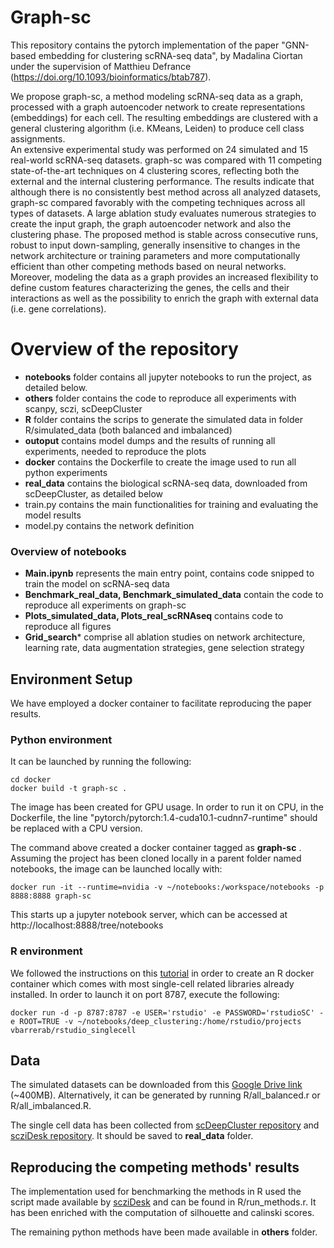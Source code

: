 # Graph-sc

This repository contains the pytorch implementation of the paper "GNN-based embedding for clustering scRNA-seq data", by Madalina Ciortan under the supervision of Matthieu Defrance (https://doi.org/10.1093/bioinformatics/btab787).

We propose graph-sc, a method modeling scRNA-seq data as a graph, processed with a graph autoencoder network to create representations (embeddings) for each cell. The resulting embeddings are clustered with a general clustering algorithm (i.e. KMeans, Leiden) to produce cell class assignments.  
An extensive experimental study was performed on 24 simulated and 15 real-world scRNA-seq datasets. graph-sc was compared with 11 competing state-of-the-art techniques on 4 clustering scores, reflecting both the external and the internal clustering performance. The results indicate that although there is no consistently best method across all analyzed datasets, graph-sc compared favorably with the competing techniques across all types of datasets. A large ablation study evaluates numerous strategies to create the input graph, the graph autoencoder network and also the clustering phase. The proposed method is stable across consecutive runs, robust to input down-sampling, generally insensitive to changes in the network architecture or training parameters and more computationally efficient than other competing methods based on neural networks. Moreover, modeling the data as a graph provides an increased flexibility to define custom features characterizing the genes, the cells and their interactions as well as the possibility to enrich the graph with external data (i.e. gene correlations).

# Overview of the repository
- **notebooks** folder contains all jupyter notebooks to run the project, as detailed below.
- **others** folder contains the code to reproduce all experiments with scanpy, sczi, scDeepCluster
- **R** folder contains the scrips to generate the simulated data in folder R/simulated_data (both balanced and imbalanced)
- **outoput** contains model dumps and the results of running all experiments, needed to reproduce the plots
- **docker** contains the Dockerfile to create the image used to run all python experiments
- **real_data** contains the biological scRNA-seq data, downloaded from scDeepCluster, as detailed below
- train.py contains the main functionalities for training and evaluating the model results
- model.py contains the network definition


### Overview of notebooks
- **Main.ipynb** represents the main entry point, contains code snipped to train the model on scRNA-seq data
- **Benchmark_real_data, Benchmark_simulated_data** contain the code to reproduce all experiments on graph-sc
- **Plots_simulated_data, Plots_real_scRNAseq** contains code to reproduce all figures
- **Grid_search*** comprise all ablation studies on network architecture, learning rate, data augmentation strategies, gene selection strategy

## Environment Setup
We have employed a docker container to facilitate reproducing the paper results.

### Python environment
It can be launched by running the following:

```
cd docker  
docker build -t graph-sc .
```

The image has been created for GPU usage. In order to run it on CPU, in the Dockerfile, the line "pytorch/pytorch:1.4-cuda10.1-cudnn7-runtime" should be replaced with a CPU version.

The command above created a docker container tagged as **graph-sc** . Assuming the project has been cloned locally in a parent folder named notebooks, the image can be launched locally with:

```
docker run -it --runtime=nvidia -v ~/notebooks:/workspace/notebooks -p 8888:8888 graph-sc
```
This starts up a jupyter notebook server, which can be accessed at http://localhost:8888/tree/notebooks

### R environment

We followed the instructions on this [tutorial](http://bioinformatics.sph.harvard.edu/knowledgebase/scrnaseq/rstudio_sc_docker.html) in order to create an R docker container which comes with most single-cell related libraries already installed.
In order to launch it on port 8787, execute the following:

```
docker run -d -p 8787:8787 -e USER='rstudio' -e PASSWORD='rstudioSC' -e ROOT=TRUE -v ~/notebooks/deep_clustering:/home/rstudio/projects vbarrerab/rstudio_singlecell
```



## Data
The simulated datasets can be downloaded from this [Google Drive link](https://drive.google.com/file/d/1lsmDZFU4qvTwnXlG5J16E9rYnuN-0Dq7/view?usp=sharing) (~400MB). Alternatively, it can be generated by running R/all_balanced.r or R/all_imbalanced.R.  

The single cell data has been collected from
[scDeepCluster repository](https://github.com/ttgump/scDeepCluster) and [scziDesk repository](https://github.com/xuebaliang/scziDesk). It should be saved to **real_data** folder.

## Reproducing the competing methods' results

The implementation used for benchmarking the methods in R used the script made available by [scziDesk](https://github.com/xuebaliang/scziDesk/blob/master/traditional%20statistic%20based%20clustering/Compare_R_methods.R) and can be found in R/run_methods.r. It has been enriched with the computation of silhouette and calinski scores.

The remaining python methods have been made available in **others** folder.